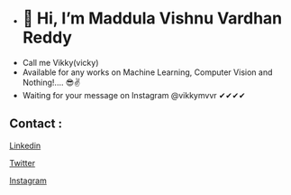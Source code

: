 - # 👋                 Hi, I’m Maddula Vishnu Vardhan Reddy
- Call me Vikky(vicky)
- Available for any works on Machine Learning, Computer Vision and Nothing!.... 😎✌
- Waiting for your message on Instagram @vikkymvvr   ✔✔✔✔
## Contact : 
  [Linkedin](https://www.linkedin.com/in/vishnu-vardhan-reddy-maddula/)
  
  [Twitter](https://twitter.com/vikkymvvr)
  
  [Instagram](https://www.instagram.com/vikkymvvr/)

<!---
mvvr/mvvr is a ✨ special ✨ repository because its `README.md` (this file) appears on your GitHub profile.
You can click the Preview link to take a look at your changes.
--->
